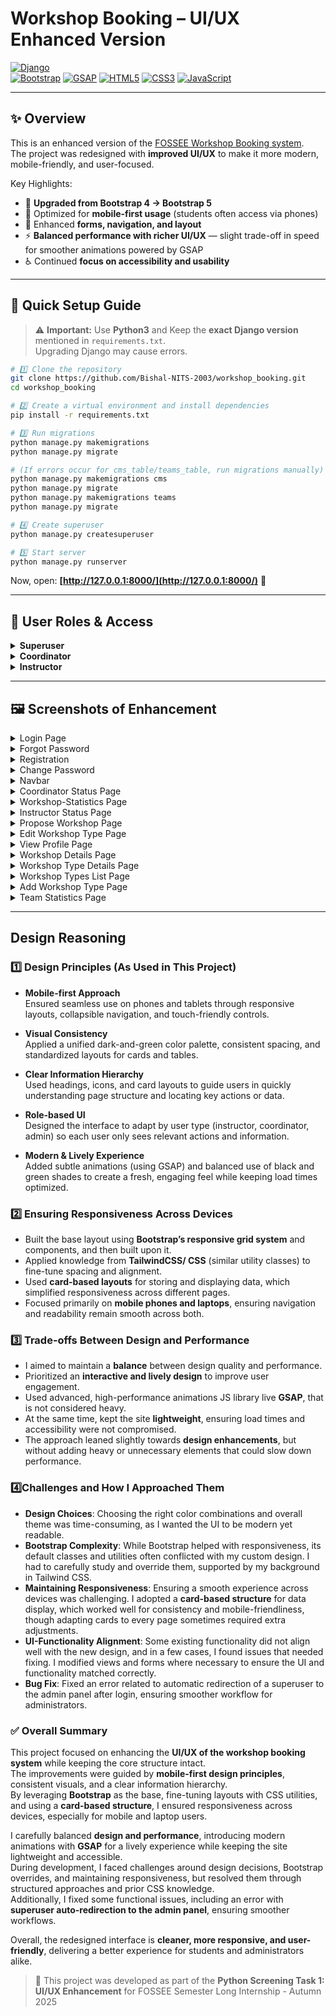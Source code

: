 # Workshop Booking – UI/UX Enhanced Version

[![Django](https://img.shields.io/badge/Made%20with-Django-092E20?style=for-the-badge&logo=django)](https://www.djangoproject.com/)  
[![Bootstrap](https://img.shields.io/badge/Bootstrap-5-7952B3?style=for-the-badge&logo=bootstrap)](https://getbootstrap.com/)
[![GSAP](https://img.shields.io/badge/GSAP-3F3F85?style=for-the-badge&logo=greensock)](https://greensock.com/gsap/)
[![HTML5](https://img.shields.io/badge/HTML5-E34F26?style=for-the-badge&logo=html5)](https://developer.mozilla.org/en-US/docs/Web/HTML)
[![CSS3](https://img.shields.io/badge/CSS3-1572B6?style=for-the-badge&logo=css3)](https://developer.mozilla.org/en-US/docs/Web/CSS)
[![JavaScript](https://img.shields.io/badge/JavaScript-F7DF1E?style=for-the-badge&logo=javascript)](https://developer.mozilla.org/en-US/docs/Web/JavaScript)



---

## ✨ Overview

This is an enhanced version of the [FOSSEE Workshop Booking system](https://github.com/FOSSEE/workshop_booking).  
The project was redesigned with **improved UI/UX** to make it more modern, mobile-friendly, and user-focused.  

Key Highlights:
- 🔄 **Upgraded from Bootstrap 4 → Bootstrap 5**
- 📱 Optimized for **mobile-first usage** (students often access via phones)
- 🎨 Enhanced **forms, navigation, and layout**
- ⚡ **Balanced performance with richer UI/UX** — slight trade-off in speed for smoother animations powered by GSAP
- ♿ Continued **focus on accessibility and usability**



---

## 🚀 Quick Setup Guide

> ⚠️ **Important:** Use **Python3** and Keep the **exact Django version** mentioned in `requirements.txt`.  
> Upgrading Django may cause errors.

```bash
# 1️⃣ Clone the repository
git clone https://github.com/Bishal-NITS-2003/workshop_booking.git
cd workshop_booking

# 2️⃣ Create a virtual environment and install dependencies
pip install -r requirements.txt

# 3️⃣ Run migrations
python manage.py makemigrations
python manage.py migrate

# (If errors occur for cms_table/teams_table, run migrations manually)
python manage.py makemigrations cms
python manage.py migrate
python manage.py makemigrations teams
python manage.py migrate

# 4️⃣ Create superuser
python manage.py createsuperuser

# 5️⃣ Start server
python manage.py runserver
````

Now, open: **[http://127.0.0.1:8000/](http://127.0.0.1:8000/)** 🎉

---

## 🔑 User Roles & Access

<details>
<summary><b>Superuser</b></summary>

* Login with superuser credentials.
* Create a group `"instructor"` and assign all permissions.
* Add selected users to `"instructor"` group.
* Update their profile positions accordingly.

</details>

<details>
<summary><b> Coordinator</b></summary>

* Registers via `/workshop/register/`.
* Completes account activation via activation link through email/terminal.
* Logs in via `/workshop/login/`.
* View statistics under **Statistics → Workshop Statistics**
* Can propose workshops via **Workshops → Propose a Workshop**.

</details>

<details>
<summary><b> Instructor</b></summary>

* Create workshops via **Create Workshop** tab.
* View statistics under **Statistics → Workshop Statistics**.
* Post comments on coordinator profiles.

</details>

---

## 🖼️ Screenshots of Enhancement

<details>
  <summary>Login Page</summary>
  
  | Before | After |
  | ------ | ----- |
  | ![Before login](screenshots/login/old/old.png) | ![After login 1](screenshots/login/new/Screenshot%202025-09-16%20015104.png)<br>![After login 2](screenshots/login/new/Screenshot%202025-09-16%20015150.png) |
</details>

<details>
  <summary>Forgot Password</summary>
  
  | Before | After |
  | ------ | ----- |
  | ![Before login](screenshots/forgot_password/new/Screenshot%202025-09-16%20020008.png) | ![After login 1](screenshots/forgot_password/new/Screenshot%202025-09-16%20020028.png)<br>![After login 2](screenshots/forgot_password/new/Screenshot%202025-09-16%20020008.png) |
</details>

<details>
  <summary>Registration</summary>
  
  | Before | After |
  | ------ | ----- |
  | ![Before login](screenshots/registration/old/old.png) | ![After login 1](screenshots/registration/new/Screenshot%202025-09-16%20020655.png)<br>![After login 2](screenshots/registration/new/Screenshot%202025-09-16%20020746.png) |
</details>

<details>
  <summary>Change Password</summary>
  
  | Before | After |
  | ------ | ----- |
  | ![Before login](screenshots/change_password/old/old.png) |![After login 1](screenshots/change_password/new/Screenshot%202025-09-16%20021303.png)<br>![After login 2](screenshots/change_password/new/Screenshot%202025-09-16%20021324.png) |
</details>



<details>
  <summary>Navbar</summary>
  
  | Before | After |
  | ------ | ----- |
  | ![Before login](screenshots/navbar/old/old.png) | ![After login](screenshots/navbar/new/Screenshot%202025-09-16%20021901.png) |
</details>

<details>
  <summary>Coordinator Status Page</summary>
  
  
  | Before | After |
  | ------ | ----- |
  | ![Before login](screenshots/coordinator_status/old/old.png) |![After login 1](screenshots/coordinator_status/new/Screenshot%202025-09-16%20022133.png)<br>![After login 2](screenshots/coordinator_status/new/Screenshot%202025-09-16%20022242.png) |
</details>

<details>
  <summary>Workshop-Statistics Page</summary>
  
  
  | Before | After |
  | ------ | ----- |
  | ![Before login](screenshots/work_shop_stats/old/old.png) |![After login 1](screenshots/work_shop_stats/new/Screenshot%202025-09-16%20023014.png)<br>![After login 2](screenshots/work_shop_stats/new/Screenshot%202025-09-16%20023022.png)<br>![After login 3](screenshots/work_shop_stats/new/Screenshot%202025-09-16%20023138.png)<br>![After login 4](screenshots/work_shop_stats/new/Screenshot%202025-09-16%20023303.png) | 
</details>

<details>
  <summary>Instructor Status Page</summary>
  

  | Before | After |
  | ------ | ----- |
  | ![Before login](screenshots/instructor_status/old/old.png) |![After login 1](screenshots/instructor_status/new/Screenshot%202025-09-16%20023847.png)<br>![After login 2](screenshots/instructor_status/new/Screenshot%202025-09-16%20023909.png) |
</details>

<details>
  <summary>Propose Workshop Page</summary>
  
  | Before | After |
  | ------ | ----- |
  | ![Before login](screenshots/propose_workshop/old/old.png) |![After login 1](screenshots/propose_workshop/new/Screenshot%202025-09-16%20024134.png)<br>![After login 2](screenshots/propose_workshop/new/Screenshot%202025-09-16%20024201.png) |
</details>


<details>
  <summary>Edit Workshop Type Page</summary>
  
  
  | Before | After |
  | ------ | ----- |
  | ![Before login](screenshots/edit_workshop_type/old/old.png) |![After login 1](screenshots/edit_workshop_type/new/Screenshot%202025-09-16%20024459.png)<br>![After login 2](screenshots/edit_workshop_type/new/Screenshot%202025-09-16%20024837.png) |
</details>

<details>
  <summary>View Profile Page</summary>
  
  
  | Before | After |
  | ------ | ----- |
  | ![Before login](screenshots/profile/old/old.png) |![After login 1](screenshots/profile/new/Screenshot%202025-09-16%20031159.png)<br>![After login 2](screenshots/profile/new/Screenshot%202025-09-16%20031332.png) |
</details>


<details>
  <summary>Workshop Details Page</summary>
  
 
  | Before | After |
  | ------ | ----- |
  | ![Before login](screenshots/workshop_details/old/old.png) |![After login 1](screenshots/workshop_details/new/Screenshot%202025-09-16%20031901.png)<br>![After login 2](screenshots/workshop_details/new/Screenshot%202025-09-16%20031925.png)<br>![After login 3](screenshots/workshop_details/new/Screenshot%202025-09-16%20031950.png) |
</details>


<details>
  <summary>Workshop Type Details Page</summary>
  
  
  | Before | After |
  | ------ | ----- |
  | ![Before login](screenshots/workshop_type_details/old/old.png) |![After login 1](screenshots/workshop_type_details/new/Screenshot%202025-09-16%20032625.png) |
</details>


<details>
  <summary>Workshop Types List Page</summary>
  
  
  | Before | After |
  | ------ | ----- |
  | ![Before login](screenshots/workshop_type_list/old/old.png) |![After login 1](screenshots/workshop_type_list/new/Screenshot%202025-09-16%20033133.png)<br>![After login 2](screenshots/workshop_type_list/new/Screenshot%202025-09-16%20033218.png) |
</details>

<details>
  <summary>Add Workshop Type Page</summary>
  
  
  | Before | After |
  | ------ | ----- |
  | ![Before login](screenshots/add_workshop_type/new/Screenshot%202025-09-16%20034309.png) |![After login 1](screenshots)<br>![After login 2](screenshots) |
</details>

<details>
  <summary>Team Statistics Page</summary>
  
  
  | Before | After |
  | ------ | ----- |
  | ![Before login](screenshots/team_stats/old/old.png) |![After login 1](screenshots/team_stats/new/Screenshot%202025-09-16%20033933.png) |
</details>

---

## Design Reasoning

### 1️⃣ Design Principles (As Used in This Project)



- **Mobile-first Approach**  
  Ensured seamless use on phones and tablets through responsive layouts, collapsible navigation, and touch-friendly controls.

- **Visual Consistency**  
  Applied a unified dark-and-green color palette, consistent spacing, and standardized layouts for cards and tables.

- **Clear Information Hierarchy**  
  Used headings, icons, and card layouts to guide users in quickly understanding page structure and locating key actions or data.

- **Role-based UI**  
  Designed the interface to adapt by user type (instructor, coordinator, admin) so each user only sees relevant actions and information.

- **Modern & Lively Experience**  
  Added subtle animations (using GSAP) and balanced use of black and green shades to create a fresh, engaging feel while keeping load times optimized.


### 2️⃣ Ensuring Responsiveness Across Devices

- Built the base layout using **Bootstrap’s responsive grid system** and components, and then built upon it.  
- Applied knowledge from **TailwindCSS/ CSS** (similar utility classes) to fine-tune spacing and alignment.  
- Used **card-based layouts** for storing and displaying data, which simplified responsiveness across different pages.  
- Focused primarily on **mobile phones and laptops**, ensuring navigation and readability remain smooth across both.  



### 3️⃣ Trade-offs Between Design and Performance

- I aimed to maintain a **balance** between design quality and performance.  
- Prioritized an **interactive and lively design** to improve user engagement.
- Used advanced, high-performance animations JS library live **GSAP**, that is not considered heavy.  
- At the same time, kept the site **lightweight**, ensuring load times and accessibility were not compromised.  
- The approach leaned slightly towards **design enhancements**, but without adding heavy or unnecessary elements that could slow down performance.  



### 4️⃣Challenges and How I Approached Them

- **Design Choices**: Choosing the right color combinations and overall theme was time-consuming, as I wanted the UI to be modern yet readable.  
- **Bootstrap Complexity**: While Bootstrap helped with responsiveness, its default classes and utilities often conflicted with my custom design. I had to carefully study and override them, supported by my background in Tailwind CSS.  
- **Maintaining Responsiveness**: Ensuring a smooth experience across devices was challenging. I adopted a **card-based structure** for data display, which worked well for consistency and mobile-friendliness, though adapting cards to every page sometimes required extra adjustments.  
- **UI-Functionality Alignment**: Some existing functionality did not align well with the new design, and in a few cases, I found issues that needed fixing. I modified views and forms where necessary to ensure the UI and functionality matched correctly.  
- **Bug Fix**: Fixed an error related to automatic redirection of a superuser to the admin panel after login, ensuring smoother workflow for administrators.  


### ✅ Overall Summary

This project focused on enhancing the **UI/UX of the workshop booking system** while keeping the core structure intact.  
The improvements were guided by **mobile-first design principles**, consistent visuals, and a clear information hierarchy.  
By leveraging **Bootstrap** as the base, fine-tuning layouts with CSS utilities, and using a **card-based structure**, I ensured responsiveness across devices, especially for mobile and laptop users.  

I carefully balanced **design and performance**, introducing modern animations with **GSAP** for a lively experience while keeping the site lightweight and accessible.  
During development, I faced challenges around design decisions, Bootstrap overrides, and maintaining responsiveness, but resolved them through structured approaches and prior CSS knowledge.  
Additionally, I fixed some functional issues, including an error with **superuser auto-redirection to the admin panel**, ensuring smoother workflows.  

Overall, the redesigned interface is **cleaner, more responsive, and user-friendly**, delivering a better experience for students and administrators alike.  


> 📝 This project was developed as part of the **Python Screening Task 1: UI/UX Enhancement** for FOSSEE Semester Long Internship - Autumn 2025